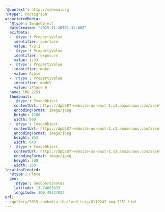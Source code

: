 ```yaml
---
'@context': http://schema.org
'@type': Photograph
associatedMedia:
  '@type': ImageObject
  dateCreated: "2015-11-20T01:12:06Z"
  exifData:
  - '@type': PropertyValue
    identifier: aperture
    value: f/2.2
  - '@type': PropertyValue
    identifier: exposure
    value: 1/33
  - '@type': PropertyValue
    identifier: make
    value: Apple
  - '@type': PropertyValue
    identifier: model
    value: iPhone 6
  name: IMG_2251
  thumbnail:
  - '@type': ImageObject
    contentUrl: https://dpb587-website-us-east-1.s3.amazonaws.com/asset/gallery/2015-cambodia-thailand-trip/0119242-img-2251~1280.jpg
    encodingFormat: image/jpeg
    height: 1280
    width: 960
  - '@type': ImageObject
    contentUrl: https://dpb587-website-us-east-1.s3.amazonaws.com/asset/gallery/2015-cambodia-thailand-trip/0119242-img-2251~640w.jpg
    encodingFormat: image/jpeg
    height: 853
    width: 640
  - '@type': ImageObject
    contentUrl: https://dpb587-website-us-east-1.s3.amazonaws.com/asset/gallery/2015-cambodia-thailand-trip/0119242-img-2251~200x200.jpg
    encodingFormat: image/jpeg
    height: 200
    width: 200
locationCreated:
  '@type': Place
  geo:
    '@type': GeoCoordinates
    latitude: 13.74663333
    longitude: 100.49337833
url:
- /gallery/2015-cambodia-thailand-trip/0119242-img-2251.html
---
```

